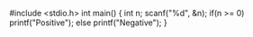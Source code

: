 #include <stdio.h>
int main() 
{
    int n;
    scanf("%d", &n);
    if(n >= 0) printf("Positive");
    else printf("Negative");
}
